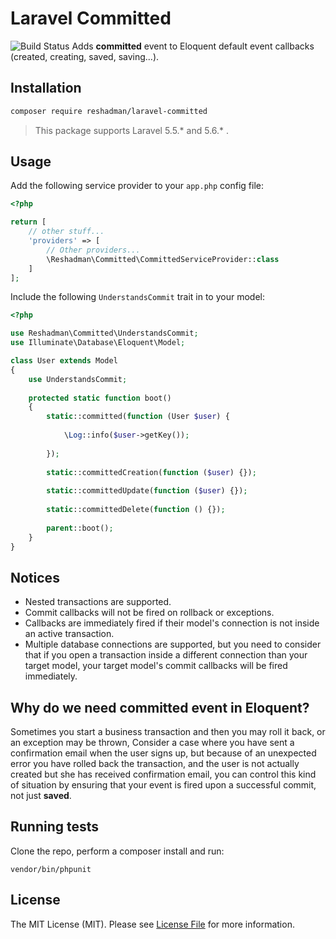 # Laravel Committed
![Build Status](https://travis-ci.org/reshadman/laravel-committed.svg?branch=master)
Adds **committed** event to Eloquent default event callbacks (created, creating, saved, saving...).

## Installation 
```bash
composer require reshadman/laravel-committed
```

> This package supports Laravel 5.5.* and 5.6.* .

## Usage

Add the following service provider to your `app.php` config
file:

```php
<?php

return [
    // other stuff...
    'providers' => [
        // Other providers...
        \Reshadman\Committed\CommittedServiceProvider::class    
    ]  
];
```

Include the following `UnderstandsCommit` trait in to your model:

```php
<?php

use Reshadman\Committed\UnderstandsCommit;
use Illuminate\Database\Eloquent\Model;

class User extends Model
{
    use UnderstandsCommit;
    
    protected static function boot()
    {
        static::committed(function (User $user) {
            
            \Log::info($user->getKey()); 
        
        });
        
        static::committedCreation(function ($user) {});
        
        static::committedUpdate(function ($user) {});
        
        static::committedDelete(function () {});
        
        parent::boot();
    }
}
```

## Notices

 - Nested transactions are supported.
 - Commit callbacks will not be fired on rollback or exceptions.
 - Callbacks are immediately fired if their model's connection
 is not inside an active transaction.
 - Multiple database connections are supported, but you
 need to consider that if you open a transaction inside a different
 connection than your target model, your target model's commit callbacks will be
 fired immediately.
 

## Why do we need **committed** event in Eloquent?
Sometimes you start a business transaction and then you may roll it back, or
an exception may be thrown, Consider a case where you have
sent a confirmation email when the user signs up, but because
of an unexpected error you have rolled back the transaction,
and the user is not actually created but she has received confirmation
email, you can control this kind of situation by ensuring that
your event is fired upon a successful commit, not just **saved**. 

## Running tests
Clone the repo, perform a composer install and run:

```vendor/bin/phpunit```

## License

The MIT License (MIT). Please see [License File](LICENSE.md) for more information.

